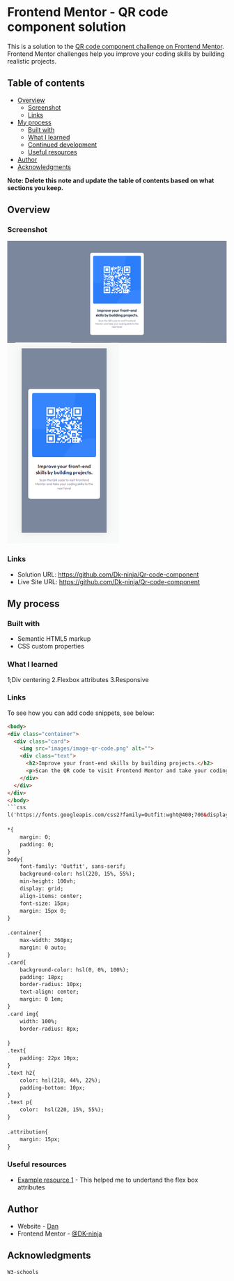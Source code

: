 # Frontend Mentor - QR code component solution

This is a solution to the [QR code component challenge on Frontend Mentor](https://www.frontendmentor.io/challenges/qr-code-component-iux_sIO_H). Frontend Mentor challenges help you improve your coding skills by building realistic projects. 

## Table of contents

- [Overview](#overview)
  - [Screenshot](#screenshot)
  - [Links](#links)
- [My process](#my-process)
  - [Built with](#built-with)
  - [What I learned](#what-i-learned)
  - [Continued development](#continued-development)
  - [Useful resources](#useful-resources)
- [Author](#author)
- [Acknowledgments](#acknowledgments)

**Note: Delete this note and update the table of contents based on what sections you keep.**

## Overview

### Screenshot

![](./Capture.PNG)
![](./Capture2.PNG)

### Links

- Solution URL: https://github.com/Dk-ninja/Qr-code-component
- Live Site URL: https://github.com/Dk-ninja/Qr-code-component

## My process

### Built with

- Semantic HTML5 markup
- CSS custom properties


### What I learned
1;Div centering
2.Flexbox attributes
3.Responsive

### Links





To see how you can add code snippets, see below:

```html
<body>
<div class="container">
  <div class="card">
    <img src="images/image-qr-code.png" alt="">
    <div class="text">
      <h2>Improve your front-end skills by building projects.</h2>
      <p>Scan the QR code to visit Frontend Mentor and take your coding skills to the next level</p>
    </div>
  </div>
</div>
</body>
```css
l('https://fonts.googleapis.com/css2?family=Outfit:wght@400;700&display=swap');

*{
    margin: 0;
    padding: 0;
}
body{
    font-family: 'Outfit', sans-serif;
    background-color: hsl(220, 15%, 55%);
    min-height: 100vh;
    display: grid;
    align-items: center;
    font-size: 15px;
    margin: 15px 0;
}

.container{
    max-width: 360px;
    margin: 0 auto;
}
.card{
    background-color: hsl(0, 0%, 100%);
    padding: 18px;
    border-radius: 10px;
    text-align: center;
    margin: 0 1em;
}
.card img{
    width: 100%;
    border-radius: 8px;

}
.text{
    padding: 22px 10px;
}
.text h2{
    color: hsl(218, 44%, 22%);
    padding-bottom: 10px;
}
.text p{
    color:  hsl(220, 15%, 55%);
}

.attribution{
    margin: 15px;
}
```



### Useful resources

- [Example resource 1](https://www.w3schools.com/css/css3_flexbox_container.asp) - This helped me to undertand the flex box attributes



## Author

- Website - [Dan](https://dk-ninja.github.io/Dan-Kibet.github.io/#home)
- Frontend Mentor - [@DK-ninja](https://www.frontendmentor.io/profile/Dk-ninja)



## Acknowledgments
    W3-schools    

